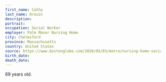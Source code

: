 ```yaml
---
first_name: Cathy
last_name: Drouin
description: 
portrait: 
occupation: Social Worker
employer: Palm Manor Nursing Home
city: Chelmsford
province: Massachusetts
country: United States
source: https://www.bostonglobe.com/2020/05/03/metro/nursing-home-social-worker-dies-coronavirus-after-working-10-days-straight/
birth_date: 
death_date: 
---
```


69 years old.